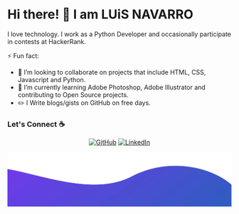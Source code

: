 # Hi there! 👋  I am LUiS NAVARRO

I love technology. I work as a Python Developer and occasionally participate in contests at HackerRank.

⚡ Fun fact:
- 👯 I’m looking to collaborate on projects that include HTML, CSS, Javascript and Python.
- 🌱 I’m currently learning Adobe Photoshop, Adobe Illustrator and contributing to Open Source projects.
- :pencil2: I Write blogs/gists on GitHub on free days.



### Let's Connect :coffee:
<p align="center">
	<a href="https://github.com/lunavarro22"><img src="https://img.icons8.com/bubbles/50/000000/github.png" alt="GitHub"/></a>
	<a href="https://www.linkedin.com/in/luis-navaro-csumb/"><img src="https://img.icons8.com/bubbles/50/000000/linkedin.png" alt="LinkedIn"/></a>
</p>

![alt text](./images/bottom.svg)
